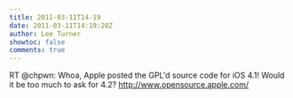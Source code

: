 ```yaml
---
title: 2011-03-11T14-19
date: 2011-03-11T14:19:20Z
author: Lee Turner
showtoc: false
comments: true
---
```


RT @chpwn: Whoa, Apple posted the GPL'd source code for iOS 4.1! Would it be too much to ask for 4.2? http://www.opensource.apple.com/

